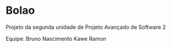 Bolao
=====

Projeto da segunda unidade de Projeto Avançado de Software 2



Equipe: 
        Bruno Nascimento
        Kawe Ramon
